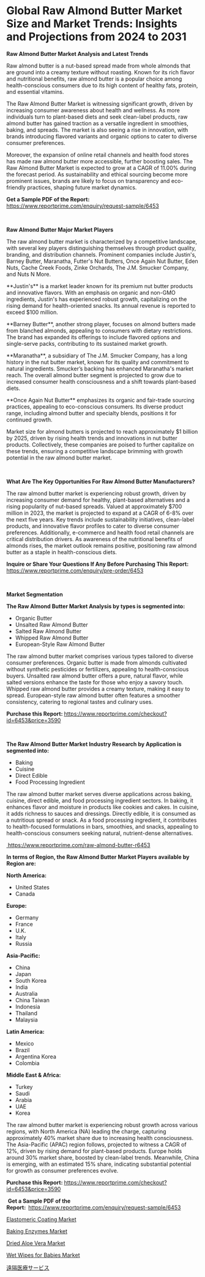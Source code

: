 <p><h1>Global Raw Almond Butter Market Size and Market Trends: Insights and Projections from 2024 to 2031</h1></p><p><strong>Raw Almond Butter Market Analysis and Latest Trends</strong></p>
<p><p>Raw almond butter is a nut-based spread made from whole almonds that are ground into a creamy texture without roasting. Known for its rich flavor and nutritional benefits, raw almond butter is a popular choice among health-conscious consumers due to its high content of healthy fats, protein, and essential vitamins. </p><p>The Raw Almond Butter Market is witnessing significant growth, driven by increasing consumer awareness about health and wellness. As more individuals turn to plant-based diets and seek clean-label products, raw almond butter has gained traction as a versatile ingredient in smoothies, baking, and spreads. The market is also seeing a rise in innovation, with brands introducing flavored variants and organic options to cater to diverse consumer preferences.</p><p>Moreover, the expansion of online retail channels and health food stores has made raw almond butter more accessible, further boosting sales. The Raw Almond Butter Market is expected to grow at a CAGR of 11.00% during the forecast period. As sustainability and ethical sourcing become more prominent issues, brands are likely to focus on transparency and eco-friendly practices, shaping future market dynamics.</p></p>
<p><strong>Get a Sample PDF of the Report:&nbsp;</strong> <a href="https://www.reportprime.com/enquiry/request-sample/6453">https://www.reportprime.com/enquiry/request-sample/6453</a></p>
<p>&nbsp;</p>
<p><strong>Raw Almond Butter Major Market Players</strong></p>
<p><p>The raw almond butter market is characterized by a competitive landscape, with several key players distinguishing themselves through product quality, branding, and distribution channels. Prominent companies include Justin's, Barney Butter, Maranatha, Futter's Nut Butters, Once Again Nut Butter, Eden Nuts, Cache Creek Foods, Zinke Orchards, The J.M. Smucker Company, and Nuts N More.</p><p>**Justin's** is a market leader known for its premium nut butter products and innovative flavors. With an emphasis on organic and non-GMO ingredients, Justin's has experienced robust growth, capitalizing on the rising demand for health-oriented snacks. Its annual revenue is reported to exceed $100 million.</p><p>**Barney Butter**, another strong player, focuses on almond butters made from blanched almonds, appealing to consumers with dietary restrictions. The brand has expanded its offerings to include flavored options and single-serve packs, contributing to its sustained market growth.</p><p>**Maranatha**, a subsidiary of The J.M. Smucker Company, has a long history in the nut butter market, known for its quality and commitment to natural ingredients. Smucker’s backing has enhanced Maranatha's market reach. The overall almond butter segment is projected to grow due to increased consumer health consciousness and a shift towards plant-based diets.</p><p>**Once Again Nut Butter** emphasizes its organic and fair-trade sourcing practices, appealing to eco-conscious consumers. Its diverse product range, including almond butter and specialty blends, positions it for continued growth.</p><p>Market size for almond butters is projected to reach approximately $1 billion by 2025, driven by rising health trends and innovations in nut butter products. Collectively, these companies are poised to further capitalize on these trends, ensuring a competitive landscape brimming with growth potential in the raw almond butter market.</p></p>
<p>&nbsp;</p>
<p><strong>What Are The Key Opportunities For Raw Almond Butter Manufacturers?</strong></p>
<p><p>The raw almond butter market is experiencing robust growth, driven by increasing consumer demand for healthy, plant-based alternatives and a rising popularity of nut-based spreads. Valued at approximately $700 million in 2023, the market is projected to expand at a CAGR of 6-8% over the next five years. Key trends include sustainability initiatives, clean-label products, and innovative flavor profiles to cater to diverse consumer preferences. Additionally, e-commerce and health food retail channels are critical distribution drivers. As awareness of the nutritional benefits of almonds rises, the market outlook remains positive, positioning raw almond butter as a staple in health-conscious diets.</p></p>
<p><strong>Inquire or Share Your Questions If Any Before Purchasing This Report:</strong> <a href="https://www.reportprime.com/enquiry/pre-order/6453">https://www.reportprime.com/enquiry/pre-order/6453</a></p>
<p>&nbsp;</p>
<p><strong>Market Segmentation</strong></p>
<p><strong>The Raw Almond Butter Market Analysis by types is segmented into:</strong></p>
<p><ul><li>Organic Butter</li><li>Unsalted Raw Almond Butter</li><li>Salted Raw Almond Butter</li><li>Whipped Raw Almond Butter</li><li>European-Style Raw Almond Butter</li></ul></p>
<p><p>The raw almond butter market comprises various types tailored to diverse consumer preferences. Organic butter is made from almonds cultivated without synthetic pesticides or fertilizers, appealing to health-conscious buyers. Unsalted raw almond butter offers a pure, natural flavor, while salted versions enhance the taste for those who enjoy a savory touch. Whipped raw almond butter provides a creamy texture, making it easy to spread. European-style raw almond butter often features a smoother consistency, catering to regional tastes and culinary uses.</p></p>
<p><strong>Purchase this Report:&nbsp;</strong><a href="https://www.reportprime.com/checkout?id=6453&price=3590">https://www.reportprime.com/checkout?id=6453&price=3590</a></p>
<p>&nbsp;</p>
<p><strong>The Raw Almond Butter Market Industry Research by Application is segmented into:</strong></p>
<p><ul><li>Baking</li><li>Cuisine</li><li>Direct Edible</li><li>Food Processing Ingredient</li></ul></p>
<p><p>The raw almond butter market serves diverse applications across baking, cuisine, direct edible, and food processing ingredient sectors. In baking, it enhances flavor and moisture in products like cookies and cakes. In cuisine, it adds richness to sauces and dressings. Directly edible, it is consumed as a nutritious spread or snack. As a food processing ingredient, it contributes to health-focused formulations in bars, smoothies, and snacks, appealing to health-conscious consumers seeking natural, nutrient-dense alternatives.</p></p>
<p><a href="https://www.reportprime.com/raw-almond-butter-r6453">&nbsp;https://www.reportprime.com/raw-almond-butter-r6453</a></p>
<p><strong>In terms of Region, the Raw Almond Butter Market Players available by Region are:</strong></p>
<p>
    <p> <strong> North America: </strong>
        <ul>
            <li>United States</li>
            <li>Canada</li>
        </ul>
        </p> 
    <p> <strong> Europe: </strong>
        <ul>
            <li>Germany</li>
            <li>France</li>
            <li>U.K.</li>
            <li>Italy</li>
            <li>Russia</li>
        </ul>
        </p> 
    <p> <strong> Asia-Pacific: </strong>
        <ul>
            <li>China</li>
            <li>Japan</li>
            <li>South Korea</li>
            <li>India</li>
            <li>Australia</li>
            <li>China Taiwan</li>
            <li>Indonesia</li>
            <li>Thailand</li>
            <li>Malaysia</li>
        </ul>
        </p> 
    <p> <strong> Latin America: </strong>
        <ul>
            <li>Mexico</li>
            <li>Brazil</li>
            <li>Argentina Korea</li>
            <li>Colombia</li>
        </ul>
        </p> 
    <p> <strong> Middle East & Africa: </strong>
        <ul>
            <li>Turkey</li>
            <li>Saudi</li>
            <li>Arabia</li>
            <li>UAE</li>
            <li>Korea</li>
        </ul>
    </p>
    </p>
<p><p>The raw almond butter market is experiencing robust growth across various regions, with North America (NA) leading the charge, capturing approximately 40% market share due to increasing health consciousness. The Asia-Pacific (APAC) region follows, projected to witness a CAGR of 12%, driven by rising demand for plant-based products. Europe holds around 30% market share, boosted by clean-label trends. Meanwhile, China is emerging, with an estimated 15% share, indicating substantial potential for growth as consumer preferences evolve.</p></p>
<p><strong>Purchase this Report: </strong><a href="https://www.reportprime.com/checkout?id=6453&price=3590">https://www.reportprime.com/checkout?id=6453&price=3590</a></p>
<p>&nbsp;<strong>Get a Sample PDF of the Report:&nbsp;&nbsp;</strong><a href="https://www.reportprime.com/enquiry/request-sample/6453">https://www.reportprime.com/enquiry/request-sample/6453</a></p>
<p><strong></strong></p>
<p><p><a href="https://www.linkedin.com/pulse/elastomeric-coating-market-evolution-global-trends-regional-o1hwf?trackingId=q26kbd0%2FS3CFTKTFlJCXwQ%3D%3D">Elastomeric Coating Market</a></p><p><a href="https://www.linkedin.com/pulse/emerging-market-trends-regional-analysis-baking-enzymes-forecasted-tgwke?trackingId=40h83Fx%2FT5qX5IHMKeltHg%3D%3D">Baking Enzymes Market</a></p><p><a href="https://medium.com/@penurundingin_24290/evaluating-global-dried-aloe-vera-market-trends-and-growth-opportunities-by-region-type-organic-cb62549844d4">Dried Aloe Vera Market</a></p><p><a href="https://issuu.com/reportprime-2/docs/wet-wipes-for-babies-market-size-20_9eed068537efd9">Wet Wipes for Babies Market</a></p><p><a href="https://medium.com/@jordond5lezama/%E3%83%86%E3%83%AC%E3%83%A1%E3%83%87%E3%82%A3%E3%82%B9%E3%83%B3%E3%82%B5%E3%83%BC%E3%83%93%E3%82%B9%E7%94%A3%E6%A5%AD%E3%82%A4%E3%83%B3%E3%82%B5%E3%82%A4%E3%83%88%E3%83%AC%E3%83%9D%E3%83%BC%E3%83%88-%E3%83%86%E3%83%AC%E3%83%A1%E3%83%87%E3%82%A3%E3%82%B9%E3%83%B3%E3%82%B5%E3%83%BC%E3%83%93%E3%82%B9%E5%B8%82%E5%A0%B4%E3%81%AE%E5%8B%95%E5%90%91-%E5%BF%9C%E7%94%A8-%E7%AB%B6%E4%BA%89%E7%92%B0%E5%A2%83%E3%81%AE%E5%88%86%E6%9E%90-2024%E5%B9%B4-2031%E5%B9%B4-790d28e91b61">遠隔医療サービス</a></p></p>